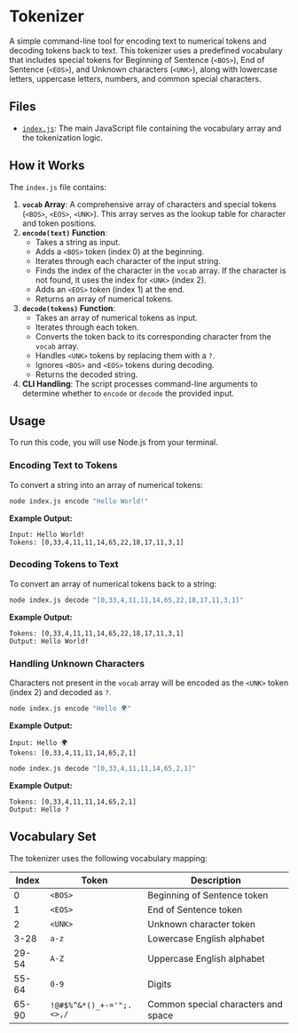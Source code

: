 # Tokenizer

A simple command-line tool for encoding text to numerical tokens and decoding tokens back to text. This tokenizer uses a predefined vocabulary that includes special tokens for Beginning of Sentence (`<BOS>`), End of Sentence (`<EOS>`), and Unknown characters (`<UNK>`), along with lowercase letters, uppercase letters, numbers, and common special characters.

## Files

- [`index.js`](index.js): The main JavaScript file containing the vocabulary array and the tokenization logic.

## How it Works

The `index.js` file contains:

1.  **`vocab` Array**: A comprehensive array of characters and special tokens (`<BOS>`, `<EOS>`, `<UNK>`). This array serves as the lookup table for character and token positions.
2.  **`encode(text)` Function**:
    - Takes a string as input.
    - Adds a `<BOS>` token (index 0) at the beginning.
    - Iterates through each character of the input string.
    - Finds the index of the character in the `vocab` array. If the character is not found, it uses the index for `<UNK>` (index 2).
    - Adds an `<EOS>` token (index 1) at the end.
    - Returns an array of numerical tokens.
3.  **`decode(tokens)` Function**:
    - Takes an array of numerical tokens as input.
    - Iterates through each token.
    - Converts the token back to its corresponding character from the `vocab` array.
    - Handles `<UNK>` tokens by replacing them with a `?`.
    - Ignores `<BOS>` and `<EOS>` tokens during decoding.
    - Returns the decoded string.
4.  **CLI Handling**: The script processes command-line arguments to determine whether to `encode` or `decode` the provided input.

## Usage

To run this code, you will use Node.js from your terminal.

### Encoding Text to Tokens

To convert a string into an array of numerical tokens:

```bash
node index.js encode "Hello World!"
```

**Example Output:**

```
Input: Hello World!
Tokens: [0,33,4,11,11,14,65,22,18,17,11,3,1]
```

### Decoding Tokens to Text

To convert an array of numerical tokens back to a string:

```bash
node index.js decode "[0,33,4,11,11,14,65,22,18,17,11,3,1]"
```

**Example Output:**

```
Tokens: [0,33,4,11,11,14,65,22,18,17,11,3,1]
Output: Hello World!
```

### Handling Unknown Characters

Characters not present in the `vocab` array will be encoded as the `<UNK>` token (index 2) and decoded as `?`.

```bash
node index.js encode "Hello 🌍"
```

**Example Output:**

```
Input: Hello 🌍
Tokens: [0,33,4,11,11,14,65,2,1]
```

```bash
node index.js decode "[0,33,4,11,11,14,65,2,1]"
```

**Example Output:**

```
Tokens: [0,33,4,11,11,14,65,2,1]
Output: Hello ?
```

## Vocabulary Set

The tokenizer uses the following vocabulary mapping:

| Index | Token                     | Description                         |
| ----- | ------------------------- | ----------------------------------- |
| 0     | `<BOS>`                   | Beginning of Sentence token         |
| 1     | `<EOS>`                   | End of Sentence token               |
| 2     | `<UNK>`                   | Unknown character token             |
| 3-28  | `a-z`                     | Lowercase English alphabet          |
| 29-54 | `A-Z`                     | Uppercase English alphabet          |
| 55-64 | `0-9`                     | Digits                              |
| 65-90 | `!@#$%^&*()_+-='";.<>,/ ` | Common special characters and space |
